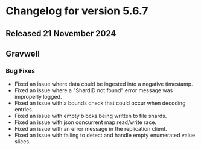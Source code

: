 # Changelog for version 5.6.7

## Released 21 November 2024

## Gravwell

### Bug Fixes

* Fixed an issue where data could be ingested into a negative timestamp.
* Fixed an issue where a "ShardID not found" error message was improperly logged.
* Fixed an issue with a bounds check that could occur when decoding entries.
* Fixed an issue with empty blocks being written to file shards.
* Fixed an issue with json concurrent map read/write race.
* Fixed an issue with an error message in the replication client.
* Fixed an issue with failing to detect and handle empty enumerated value slices.